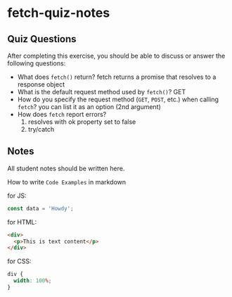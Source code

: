 # fetch-quiz-notes

## Quiz Questions

After completing this exercise, you should be able to discuss or answer the following questions:

- What does `fetch()` return?
  fetch returns a promise that resolves to a response object
- What is the default request method used by `fetch()`?
  GET
- How do you specify the request method (`GET`, `POST`, etc.) when calling `fetch`?
  you can list it as an option (2nd argument)
- How does `fetch` report errors?
  1. resolves with ok property set to false
  2. try/catch

## Notes

All student notes should be written here.

How to write `Code Examples` in markdown

for JS:

```javascript
const data = 'Howdy';
```

for HTML:

```html
<div>
  <p>This is text content</p>
</div>
```

for CSS:

```css
div {
  width: 100%;
}
```
